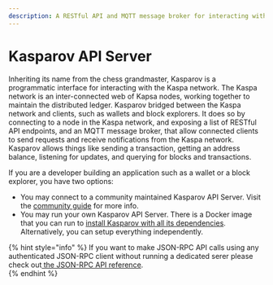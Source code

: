 ```yaml
---
description: A RESTful API and MQTT message broker for interacting with the Kaspa network
---
```


# Kasparov API Server

Inheriting its name from the chess grandmaster, Kasparov is a programmatic interface for interacting with the Kaspa network. The Kaspa network is an inter-connected web of Kapsa nodes, working together to maintain the distributed ledger. Kasparov bridged between the Kaspa network and clients, such as wallets and block explorers. It does so by connecting to a node in the Kaspa network, and exposing a list of RESTful API endpoints, and an MQTT message broker, that allow connected clients to send requests and receive notifications from the Kaspa network. Kasparov allows things like sending a transaction, getting an address balance, listening for updates, and querying for blocks and transactions.

If you are a developer building an application such as a wallet or a block explorer, you have two options:

* You may connect to a community maintained Kasparov API Server. Visit the [community guide](../../community/community-guide/) for more info.
* You may run your own Kasparov API Server. There is a Docker image that you can run to [install Kasparov with all its dependencies](../../try-kaspa/api-server/api-server-setup-using-docker.md). Alternatively, you can setup everything independently.

{% hint style="info" %}
If you want to make JSON-RPC API calls using any authenticated JSON-RPC client without running a dedicated serer please check out[ the JSON-RPC API reference](../rpc-api-ref/).  
{% endhint %}

## 





